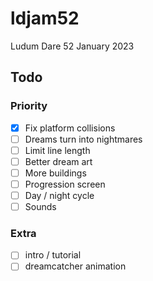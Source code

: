 # ldjam52
Ludum Dare 52 January 2023

## Todo
### Priority
- [x] Fix platform collisions
- [ ] Dreams turn into nightmares
- [ ] Limit line length
- [ ] Better dream art
- [ ] More buildings
- [ ] Progression screen
- [ ] Day / night cycle
- [ ] Sounds

### Extra
- [ ] intro / tutorial
- [ ] dreamcatcher animation